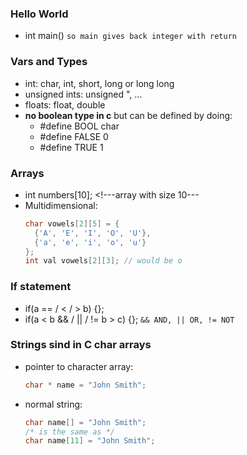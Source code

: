 ### Hello World
  - int main() `so main gives back integer with return`

### Vars and Types
  - int: char, int, short, long or long long
  - unsigned ints: unsigned ", ...
  - floats: float, double
  - **no boolean type in c** but can be defined by doing:
    - #define BOOL char
    - #define FALSE 0
    - #define TRUE 1

### Arrays
  - int numbers[10]; <!---array with size 10---
  - Multidimensional:
    ```c
    char vowels[2][5] = {
      {'A', 'E', 'I', 'O', 'U'},
      {'a', 'e', 'i', 'o', 'u'}
    };
    int val vowels[2][3]; // would be o
    ```
### If statement
  - if(a == / < / > b) {};
  - if(a < b && / || / != b > c) {}; `&& AND, || OR, != NOT`

### Strings sind in C char arrays
  - pointer to character array: <!---string only usable for reading--->
    ```c
    char * name = "John Smith";
    ```
  - normal string: 
    <!---
    - empty brackets: compiler calculates size automatic!
    - you have to make the string 1 more than acutal length 
      because of special char that indicates the length of a string
    -->
    ```c
    char name[] = "John Smith";
    /* is the same as */
    char name[11] = "John Smith";
    ```